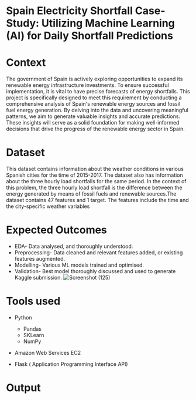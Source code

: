 # Spain Electricity Shortfall Case-Study: Utilizing Machine Learning (AI) for Daily Shortfall Predictions

# Context
The government of Spain is actively exploring opportunities to expand its renewable energy infrastructure investments. To ensure successful implementation, it is vital to have precise forecasts of energy shortfalls. This project is specifically designed to meet this requirement by conducting a comprehensive analysis of Spain's renewable energy sources and fossil fuel energy generation. By delving into the data and uncovering meaningful patterns, we aim to generate valuable insights and accurate predictions. These insights will serve as a solid foundation for making well-informed decisions that drive the progress of the renewable energy sector in Spain.

# Dataset
This dataset contains information about the weather conditions in various Spanish cities for the time of 2015-2017. The dataset also has information about the three hourly load shortfalls for the same period. In the context of this problem, the three hourly load shortfall is the difference between the energy generated by means of fossil fuels and renewable sources.The dataset contains 47 features and 1 target. The features include the time and the city-specific weather variables

# Expected Outcomes
- EDA- Data analysed, and thoroughly understood.
- Preprocessing- Data cleaned and relevant features added, or existing features augmented.
- Modelling- Various ML models trained and optimised.
- Validation- Best model thoroughly discussed and used to generate Kaggle submission.
  ![Screenshot (125)](https://github.com/Nthabi-06/Spain-Electricity-Shortfall-Case-Study/assets/128138564/091563ef-c792-4163-b40e-bc813695c1c5)

# Tools used
- Python
  - Pandas
  - SKLearn
  - NumPy

- Amazon Web Services EC2
- Flask ( Application Programming Interface API)

# Output

